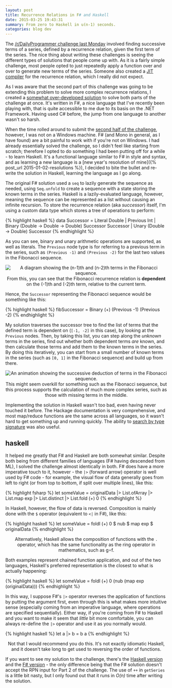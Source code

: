 ```yaml
---
layout: post
title: Recurrence Relations in F# and Haskell
date: 2015-03-25 19:43:31
summary: From zero to Haskell in u(n-1) seconds.
categories: blog dev
---
```

The [/r/DailyProgrammer challenge last Monday](http://www.reddit.com/r/dailyprogrammer/comments/2z68di/) involved finding successive terms of a series, defined by a recurrence relation, given the first term of the series. The nice thing about writing these challenges is seeing the different types of solutions that people come up with. As it is a fairly simple challenge, most people opted to just repeatedly apply a function over and over to generate new terms of the series. Someone also created a [JIT compiler](http://www.reddit.com/r/programming/comments/2zlkor/) for the recurrence relation, which I really did not expect.

As I was aware that the second part of this challenge was going to be extending this problem to solve more complex recurrence relations, I created a [somewhat over-developed solution](https://gist.github.com/Quackmatic/796387d5acef8bf5394c) to solve both parts of the challenge at once. It's written in F#, a nice language that I've recently been playing with, that is quite accessible to me due to its basis on the .NET Framework. Having used C# before, the jump from one language to another wasn't so harsh.

When the time rolled around to submit the [second half of the challenge](http://www.reddit.com/r/dailyprogrammer/comments/2zna5q/), however, I was not on a Windows machine. F# (and Mono in general, as I have found) are a bit painful to work with if you're not on Windows. I had already essentially solved the challenge, so I didn't feel like starting from scratch; therefore I opted to do something I had been putting off for a while - to learn Haskell. It's a functional language similar to F# in style and syntax, and as learning a new language is a [new year's resolution of mine]({% post_url 2015-01-02-resolutions %}), I decided to bite the bullet and re-write the solution in Haskell, learning the language as I go along.

The original F# solution used a `seq` to lazily generate the sequence as needed, using `Seq.unfold` to create a sequence with a state storing the known terms in the series. Haskell is a lazily-evaluated language, however, meaning the sequence can be represented as a list without causing an infinite recursion. To store the recurrence relation (aka *successor*) itself, I'm using a custom data type which stores a tree of operations to perform:

{% highlight haskell %}
data Successor = Literal Double
               | Previous Int
               | Binary (Double -> Double -> Double) Successor Successor
               | Unary (Double -> Double) Successor
{% endhighlight %}


As you can see, binary and unary arithmetic operations are supported, as well as literals. The `Previous` node type is for referring to a previous term in the series, such as `(Previous -1)` and `(Previous -2)` for the last two values in the Fibonacci sequence.

<div style="text-align: center">
  <img alt="A diagram showing the (n-1)th and (n-2)th terms in the Fibonacci sequence." src="{{ site.base_url }}/images/recurrence/sln1.png" /><br/>
  <span class="post-meta small">From this, you can see that the Fibonacci recurrence relation is <strong>dependent</strong> on the (-1)th and (-2)th term, relative to the current term.</span>
</div>

Hence, the `Successor` representing the Fibonacci sequence would be something like this:

{% highlight haskell %}
fibSuccessor = Binary (+) (Previous -1) (Previous -2)
{% endhighlight %}

My solution traverses the successor tree to find the list of terms that the defined term is dependent on (`[-1, -2]` in this case), by looking at the `Previous` nodes. Then, by taking this list, you can step along the *unknown* terms in the series, find out whether both dependent terms *are* known, and then calculate those terms and add them to the known terms in the series. By doing this iteratively, you can start from a small number of known terms in the series (such as `[0, 1]` in the Fibonacci sequence) and build up from there.

<div style="text-align: center">
  <img alt="An animation showing the successive deduction of terms in the Fibonacci sequence." src="{{ site.base_url }}/images/recurrence/sln2.gif" /><br/>
  <span class="post-meta small">This might seem overkill for something such as the Fibonacci sequence, but this process supports the calculation of much more complex series, such as those with missing terms in the middle.</span>
</div>

Implementing the solution in Haskell wasn't too bad, even having never touched it before. The Hackage documentation is very comprehensive, and most map/reduce functions are the same across all languages, so it wasn't hard to get something up and running quickly. The ability to [search by type signature](https://www.haskell.org/hoogle/) was also useful.

## haskell

It helped me greatly that F# and Haskell are both somewhat similar. Despite both being from different families of languages (F# having descended from ML), I solved the challenge almost identically in both. F# does have a more imperative touch to it, however - the `|>` (forward arrow) operator is well used by F# code - for example, the visual flow of data generally goes from left to right (or from top to bottom, if split over multiple lines), like this:

{% highlight fsharp %}
let someValue = originalData
             |> List.ofArray
             |> List.map exp
             |> List.distinct
             |> List.fold (+) 0
{% endhighlight %}

In Haskell, however, the flow of data is reversed. Composition is mainly done with the `$` operator (equivalent to `<|` in F#), like this:

{% highlight haskell %}
let someValue = foldl (+) 0
              $ nub
              $ map exp
              $ originalData
{% endhighlight %}
<div style="text-align: center">
  <span class="post-meta small">Alternatively, Haskell allows the composition of functions with the <code>.</code> operator, which has the same functionality as the ring operator in mathematics, such as g&#x2218;f.</span>
</div>

Both examples represent chained function application, and out of the two languages, Haskell's preferred representation is the closest to what is actually happening:

{% highlight haskell %}
let someValue = foldl (+) 0 (nub (map exp (originalData)))
{% endhighlight %}

In this way, I suppose F#'s `|>` operator reverses the application of functions by putting the argument first, even through this is what makes more intuitive sense (especially coming from an imperative language, where operations are specified sequentially). Either way, if you're coming from F# to Haskell and you want to make it seem that *little* bit more comfortable, you can always re-define the `|>` operator and use it as you normally would.

{% highlight haskell %}
let a |> b = b a
{% endhighlight %}
<div style="text-align: center">
  <span class="post-meta small">Not that I would recommend you do this. It's not exactly idiomatic Haskell, and it doesn't take long to get used to reversing the order of functions.</span>
</div>

If you want to see my solution to the challenge, there's the [Haskell version](https://gist.github.com/Quackmatic/d58bfeef18855ef11d4b) and the [F# version](https://gist.github.com/Quackmatic/796387d5acef8bf5394c) - the only difference being that the F# solution doesn't accept the RPN input for Part 2 of the challenge. The use of `++` in `getSeries` is a little bit nasty, but I only found out that it runs in *O(n)* time after writing the solution.
